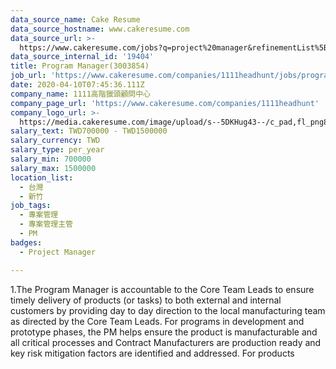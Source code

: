 ```yaml
---
data_source_name: Cake Resume
data_source_hostname: www.cakeresume.com
data_source_url: >-
  https://www.cakeresume.com/jobs?q=project%20manager&refinementList%5Blang_name%5D%5B0%5D=English&refinementList%5Bsalary_type%5D=per_year&range%5Bsalary_range%5D%5Bmin%5D=1000000&page=2
data_source_internal_id: '19404'
title: Program Manager(3003854)
job_url: 'https://www.cakeresume.com/companies/1111headhunt/jobs/program-manager-3003854'
date: 2020-04-10T07:45:36.111Z
company_name: 1111高階獵頭顧問中心
company_page_url: 'https://www.cakeresume.com/companies/1111headhunt'
company_logo_url: >-
  https://media.cakeresume.com/image/upload/s--5DKHug43--/c_pad,fl_png8,h_200,w_200/v1531993906/jlp8g9p7p6bf58jc0zju.png
salary_text: TWD700000 - TWD1500000
salary_currency: TWD
salary_type: per_year
salary_min: 700000
salary_max: 1500000
location_list:
  - 台灣
  - 新竹
job_tags:
  - 專案管理
  - 專案管理主管
  - PM
badges:
  - Project Manager

---
```


1.The Program Manager is accountable to the Core Team Leads to ensure timely delivery of products (or tasks) to both external and internal customers by providing day to day direction to the local manufacturing team as directed by the Core Team Leads. For programs in development and prototype phases, the PM helps ensure the product is manufacturable and all critical processes and Contract Manufacturers are production ready and key risk mitigation factors are identified and addressed. For products